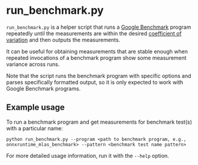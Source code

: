 # run_benchmark.py

`run_benchmark.py` is a helper script that runs a [Google Benchmark](https://github.com/google/benchmark) program
repeatedly until the measurements are within the desired
[coefficient of variation](https://en.wikipedia.org/wiki/Coefficient_of_variation) and then outputs the measurements.

It can be useful for obtaining measurements that are stable enough when repeated invocations of a benchmark program
show some measurement variance across runs.

Note that the script runs the benchmark program with specific options and parses specifically formatted output, so it
is only expected to work with Google Benchmark programs.

## Example usage

To run a benchmark program and get measurements for benchmark test(s) with a particular name:

```
python run_benchmark.py --program <path to benchmark program, e.g., onnxruntime_mlas_benchmark> --pattern <benchmark test name pattern>
```

For more detailed usage information, run it with the `--help` option.
